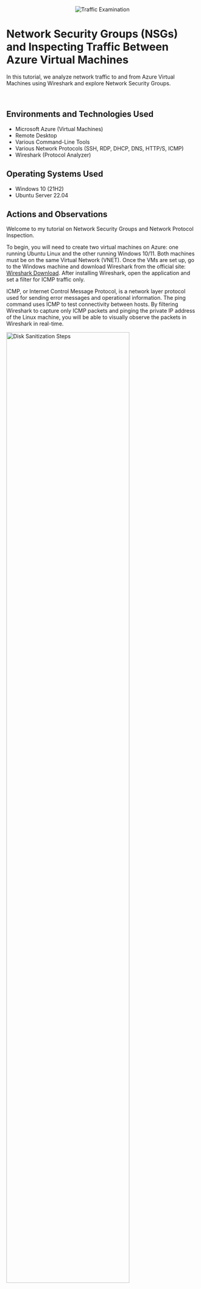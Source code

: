 <p align="center">
<img src="https://i.imgur.com/ExIYJoo.png" alt="Traffic Examination"/>
</p>

<h1>Network Security Groups (NSGs) and Inspecting Traffic Between Azure Virtual Machines</h1>

<p>
In this tutorial, we analyze network traffic to and from Azure Virtual Machines using Wireshark and explore Network Security Groups.
</p> 
<br/>

<h2>Environments and Technologies Used</h2>

- Microsoft Azure (Virtual Machines)
- Remote Desktop
- Various Command-Line Tools
- Various Network Protocols (SSH, RDP, DHCP, DNS, HTTP/S, ICMP)
- Wireshark (Protocol Analyzer)

<h2>Operating Systems Used </h2>

- Windows 10 (21H2)
- Ubuntu Server 22.04

<h2>Actions and Observations</h2>

<p>
Welcome to my tutorial on Network Security Groups and Network Protocol Inspection.

To begin, you will need to create two virtual machines on Azure: one running Ubuntu Linux and the other running Windows 10/11. Both machines must be on the same Virtual Network (VNET). Once the VMs are set up, go to the Windows machine and download Wireshark from the official site: [Wireshark Download](https://www.wireshark.org/download.html). After installing Wireshark, open the application and set a filter for ICMP traffic only.

ICMP, or Internet Control Message Protocol, is a network layer protocol used for sending error messages and operational information. The ping command uses ICMP to test connectivity between hosts. By filtering Wireshark to capture only ICMP packets and pinging the private IP address of the Linux machine, you will be able to visually observe the packets in Wireshark in real-time.
</p>
<img src="https://i.imgur.com/GVeffnX.png" height="80%" width="80%" alt="Disk Sanitization Steps"/>
<p>
We can analyze each packet to view the exact data transmitted with each ping, as shown in the image below.
</p>
<img src="https://i.imgur.com/WH5jwrH.png" height="80%" width="80%" alt="Disk Sanitization Steps"/>

<p>
Now, let’s observe how a Network Security Group (NSG) affects ICMP traffic by configuring a firewall rule.
Start by initiating a continuous ping from your Windows 10 VM to your Ubuntu VM. Open PowerShell or Command Prompt on the Windows VM and enter the following command, replacing <private IP> with the actual private IP address of the Ubuntu VM: ping <private IP> -t

This command will send ICMP Echo Requests indefinitely until manually stopped.
Next, open the Azure Portal and navigate to the Network Security Group (NSG) assigned to your Ubuntu VM. Locate the Inbound Security Rules section and find the rule allowing ICMP traffic. Disable or delete this rule to block incoming ICMP packets.
Back on the Windows 10 VM, observe the behavior in Wireshark and the ping command output. You should notice that the ICMP requests are still being sent from the Windows VM, but no replies are being received. Wireshark will capture the outgoing ICMP Echo Requests, but the responses from the Ubuntu VM will be missing. The command line will display "Request timed out" messages, indicating that the packets are being blocked.
Now, re-enable ICMP traffic by adding a rule in the Network Security Group to allow inbound ICMP packets again. Once this rule is applied, go back to the Windows 10 VM and check Wireshark and the ping output. You should now see ICMP replies being received again, confirming that connectivity has been restored.
Finally, stop the ping activity by pressing Ctrl + C in the command line. This experiment demonstrates how Network Security Groups control inbound traffic and how firewall rules can affect network communication in real time.
</p>

<img src="https://i.imgur.com/u7iEUzJ.png" height="80%" width="80%" alt="Disk Sanitization Steps"/>
<br />
<img src="https://i.imgur.com/2Lny9yV.png" height="80%" width="80%" alt="Disk Sanitization Steps"/>

<p>
Now that you have observed ICMP traffic, let's move on to inspecting SSH traffic. Begin by logging back into the Windows VM and open Wireshark to start a packet capture. This time, you’ll need to filter for SSH traffic only. In Wireshark, you can do this by applying the filter tcp.port == 22 (or ‘ssh’), which will capture only the packets related to the SSH protocol.
Next, from your Windows 10 VM, you will SSH into your Ubuntu Linux machine using its private IP address. Open PowerShell and type the following command, replacing <private IP address> with the actual private IP address of your Linux machine: ssh labuser@<private IP address>

After entering the command, you’ll be prompted to provide the password for the labuser account on your Linux VM. Type the password and press Enter. As you interact with the SSH session by typing commands (such as username, pwd, etc.), you will start seeing a significant amount of SSH traffic appearing in Wireshark. This traffic includes encrypted packets exchanged between the Windows and Linux machines as part of the SSH protocol.
To end the SSH session, simply type exit and press Enter. You’ll notice that once the connection is terminated, the SSH traffic in Wireshark will stop, and the captured packets will no longer be updated.
This step allows you to analyze how SSH operates on a network, including the connection establishment and encrypted data transmission. It's an essential part of understanding secure remote communications between systems.
</p>
<img src="https://i.imgur.com/WQGKCRa.png" height="80%" width="80%" alt="Disk Sanitization Steps"/>

<p>
Now, let's analyze DHCP traffic. Open Wireshark on your Windows VM and filter for DHCP traffic by using the filter dhcp. This will capture all packets related to the Dynamic Host Configuration Protocol, which is responsible for assigning IP addresses to devices on a network.
Next, open PowerShell as an administrator and attempt to issue your Windows VM a new IP address by running the following command: ifconfig  /renew

This command requests a new IP lease from the DHCP server. As soon as you execute it, you will see DHCP traffic appearing in Wireshark. The DHCP process consists of four key steps: Discover, Offer, Request, and Acknowledge(DORA). First, your VM sends a DHCP Discover packet, searching for an available DHCP server. The server responds with a DHCP Offer, suggesting an available IP address. Your VM then sends a DHCP Request, formally requesting the offered IP, and finally, the DHCP server confirms the assignment with a DHCP Acknowledge packet.
By monitoring the packet exchange in Wireshark, you can observe this entire negotiation in real time. This is a fundamental process in networking, ensuring devices on a network receive valid IP addresses dynamically without manual configuration.
</p>
<img src="https://i.imgur.com/DzuzIiI.png" height="80%" width="80%" alt="Disk Sanitization Steps"/>

<p>
Now, let’s observe DNS traffic. Open Wireshark on your Windows VM and apply a filter for DNS traffic using dns. This will capture packets related to Domain Name System (DNS) queries and responses, which are used to resolve domain names into IP addresses.
Next, open the Command Prompt or PowerShell on your Windows VM and use the nslookup command to find the IP addresses of different websites. Start by typing the following commands:
<p>nslookup google.com</p>
<p>nslookup disney.com</p>
After running these commands, you will see DNS request and response packets appearing in Wireshark. Your Windows VM first sends a DNS Query asking for the IP address of the domain. In response, a DNS Reply is received, providing the corresponding IP address.
DNS traffic is an essential part of network communication, as it allows human-readable domain names to be converted into numerical IP addresses that computers use to route traffic. By capturing this exchange in Wireshark, you gain insight into how your machine communicates with DNS servers to resolve web addresses.
</p>
<img src="https://i.imgur.com/TzEALYX.png" height="80%" width="80%" alt="Disk Sanitization Steps"/>

<p>
Now, let’s observe RDP traffic. Open Wireshark on your Windows VM and apply a filter for RDP traffic using tcp.port == 3389. This will capture packets related to the Remote Desktop Protocol (RDP), which allows users to remotely control another computer over the network.
As soon as you apply the filter, you will notice a continuous stream of RDP packets appearing in Wireshark, even if you are not actively interacting with the remote machine. Unlike protocols such as SSH, which primarily send data when commands are entered, RDP maintains a constant flow of traffic.
This happens because RDP functions as a live video stream of the remote machine’s display. The protocol continuously transmits screen updates, cursor movements, and other visual changes, ensuring a smooth and responsive experience. Since the remote session must reflect every detail in real-time, the traffic never stops, even when idle.
By analyzing this in Wireshark, you can see how RDP differs from other remote access protocols and understand why it generates consistent network traffic.
</p>
<img src="https://i.imgur.com/kNckWTn.png" height="80%" width="80%" alt="Disk Sanitization Steps"/>

<p>
Now that you have completed the lab, it is important to clean up the resources to avoid unnecessary charges and maintain a tidy Azure environment.
Start by closing your Remote Desktop connection to the Windows VM. Once disconnected, navigate to the Azure Portal and locate the Resource Group(s) you created at the beginning of this lab. Deleting the Resource Group will remove all associated resources, including the virtual machines, virtual network, and any storage or network components created during the session.

To delete a Resource Group, go to the Azure Portal, find the Resource Groups section, select the group you want to delete, and click Delete Resource Group. Azure will prompt you to confirm the deletion by typing the Resource Group’s name. Once confirmed, the deletion process will begin.
After a few minutes, verify that the Resource Group has been completely removed by refreshing the Resource Groups page in the Azure Portal. Ensuring proper cleanup prevents unnecessary resource consumption and helps keep your Azure environment organized.
</p>
